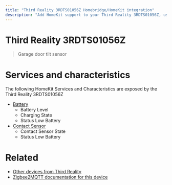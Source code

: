 ```yaml
---
title: "Third Reality 3RDTS01056Z Homebridge/HomeKit integration"
description: "Add HomeKit support to your Third Reality 3RDTS01056Z, using Homebridge, Zigbee2MQTT and homebridge-z2m."
---
```

<!---
This file has been GENERATED using src/docgen/docgen.ts
DO NOT EDIT THIS FILE MANUALLY!
-->
# Third Reality 3RDTS01056Z
> Garage door tilt sensor


# Services and characteristics
The following HomeKit Services and Characteristics are exposed by
the Third Reality 3RDTS01056Z

* [Battery](../../battery.md)
  * Battery Level
  * Charging State
  * Status Low Battery
* [Contact Sensor](../../sensors.md)
  * Contact Sensor State
  * Status Low Battery


# Related
* [Other devices from Third Reality](../index.md#third_reality)
* [Zigbee2MQTT documentation for this device](https://www.zigbee2mqtt.io/devices/3RDTS01056Z.html)